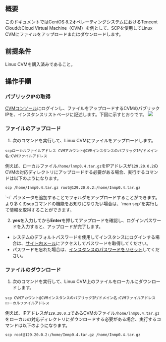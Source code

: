 ## 概要
このドキュメントではCentOS 8.2オペレーティングシステムにおけるTencent CloudのCloud Virtual Machine（CVM）を例として、SCPを使用してLinux CVMにファイルをアップロードまたはダウンロードします。


##  前提条件
Linux CVMを購入済みであること。

## 操作手順
### パブリックIPの取得
[CVMコンソール](https://console.cloud.tencent.com/cvm/index)にログインし、ファイルをアップロードするCVMのパブリックIPを、インスタンスリストページに記述します。下図に示すとおりです。
![](https://main.qcloudimg.com/raw/4ffafbd2f6ab65d55e56fe59b669363a.png)


### ファイルのアップロード
1. 次のコマンドを実行して、Linux CVMにファイルをアップロードします。
```
scpローカルファイルアドレス CVMアカウント@CVMインスタンスのパブリックIP/ドメイン名:CVMファイルアドレス
```
例えば、ローカルファイル`/home/lnmp0.4.tar.gz`をIPアドレスが`129.20.0.2`のCVMの対応ディレクトリにアップロードする必要がある場合、実行するコマンドは以下のようになります。
```
scp /home/Inmp0.4.tar.gz root@129.20.0.2:/home/Inmp0.4.tar.gz
```
<dx-alert infotype="explain" title="">
`-r` パラメータを追加することでフォルダをアップロードすることができます。より多くのscpコマンドの機能をお知りになりたい場合は、`man scp`を実行して情報を取得することができます。
</dx-alert>

2. **yes**を入力してから**Enter**を押してアップロードを確認し、ログインパスワードを入力すると、アップロードが完了します。
 - システムのデフォルトパスワードを使用してインスタンスにログインする場合は、[サイト内メール](https://console.cloud.tencent.com/message)にアクセスしてパスワードを取得してください。
 - パスワードを忘れた場合は、[インスタンスのパスワードをリセット](https://intl.cloud.tencent.com/document/product/213/16566)してください。

### ファイルのダウンロード
1. 次のコマンドを実行して、Linux CVM上のファイルをローカルにダウンロードします。
```
scp CVMアカウント@CVMインスタンスのパブリックIP/ドメイン名:CVMファイルアドレス ローカルファイルアドレス 
```
例えば、IPアドレスが`129.20.0.2`であるCVMのファイル`/home/lnmp0.4.tar.gz`をローカルの対応ディレクトリにダウンロードする必要がある場合、実行するコマンドは以下のようになります。
```
scp root@129.20.0.2:/home/Inmp0.4.tar.gz /home/Inmp0.4.tar.gz
```

